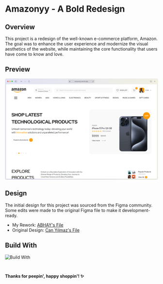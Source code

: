 # Amazonyy - A Bold Redesign

## Overview

This project is a redesign of the well-known e-commerce platform, Amazon. The goal was to enhance the user experience and modernize the visual aesthetics of the website, while maintaining the core functionality that users have come to know and love.

## Preview

[![amazon.com](assets/website-mockup.png)](https://amazonredesign.vercel.app)

## Design

The initial design for this project was sourced from the Figma community. Some edits were made to the original Figma file to make it development-ready.

* My Rework: [ABHAY's File](https://www.figma.com/design/wCDqLu6pLcPXO9v43HE7lg/Amazon-Redesign?node-id=1-16&t=J0utj7KOOBjmLlTB-0)
* Original Design: [Can Yılmaz's File](https://www.figma.com/community/file/1303739489831957570)

## Build With

![Build With](https://skillicons.dev/icons?i=js,html,tailwindcss,vite,figma,vercel)

<br/>

**Thanks for peepin', happy shoppin'! ✨**
